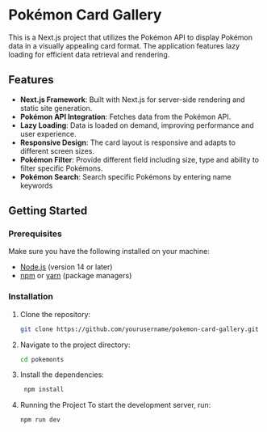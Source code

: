 # Pokémon Card Gallery  

This is a Next.js project that utilizes the Pokémon API to display Pokémon data in a visually appealing card format. The application features lazy loading for efficient data retrieval and rendering.  

## Features  

- **Next.js Framework**: Built with Next.js for server-side rendering and static site generation.  
- **Pokémon API Integration**: Fetches data from the Pokémon API.
- **Lazy Loading**: Data is loaded on demand, improving performance and user experience.  
- **Responsive Design**: The card layout is responsive and adapts to different screen sizes.  
- **Pokémon Filter**: Provide different field including size, type and ability to filter specific Pokémons.
- **Pokémon Search**: Search specific Pokémons by entering name keywords

## Getting Started  

### Prerequisites  

Make sure you have the following installed on your machine:  

- [Node.js](https://nodejs.org/) (version 14 or later)  
- [npm](https://www.npmjs.com/) or [yarn](https://yarnpkg.com/) (package managers)  

### Installation  

1. Clone the repository:  

   ```bash  
   git clone https://github.com/yourusername/pokemon-card-gallery.git

2. Navigate to the project directory:
    ```bash
    cd pokemonts

3. Install the dependencies:
   ```bash
    npm install     

4. Running the Project
To start the development server, run:
    ```bash
    npm run dev